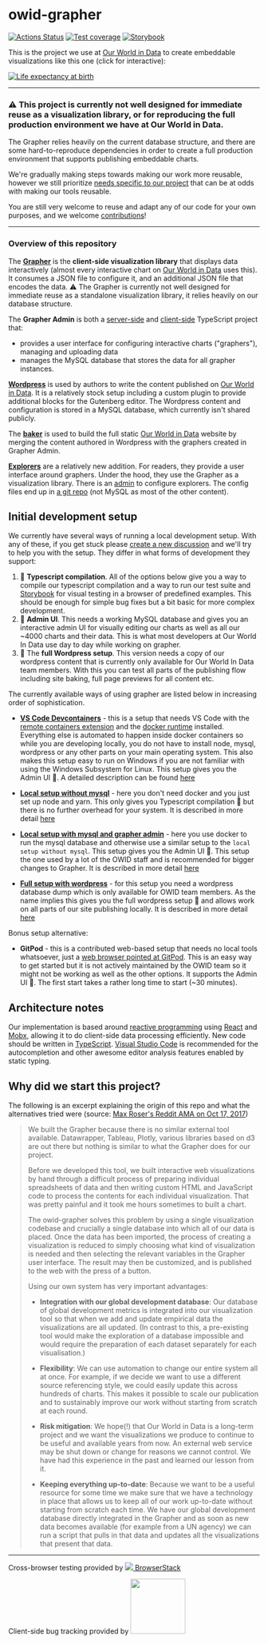 # owid-grapher

[![Actions Status](https://github.com/owid/owid-grapher/workflows/Continuous%20Integration/badge.svg)](https://github.com/owid/owid-grapher/actions)
[![Test coverage](https://owid.github.io/badges/coverage.svg)](https://owid.github.io/coverage/)
[![Storybook](https://raw.githubusercontent.com/storybookjs/brand/master/badge/badge-storybook.svg)](https://owid.github.io/stories/)

This is the project we use at [Our World in Data](https://ourworldindata.org) to create embeddable visualizations like this one (click for interactive):

[![Life expectancy at birth](https://ourworldindata.org/grapher/exports/life-expectancy.svg)](https://ourworldindata.org/grapher/life-expectancy)

---

### ⚠️ **This project is currently not well designed for immediate reuse as a visualization library, or for reproducing the full production environment we have at Our World in Data.**

The Grapher relies heavily on the current database structure, and there are some hard-to-reproduce dependencies in order to create a full production environment that supports publishing embeddable charts.

We're gradually making steps towards making our work more reusable, however we still prioritize [needs specific to our project](#why-did-we-start-this-project) that can be at odds with making our tools reusable.

You are still very welcome to reuse and adapt any of our code for your own purposes, and we welcome [contributions](CONTRIBUTING.md)!

---

### Overview of this repository

The [**Grapher**](grapher/) is the **client-side visualization library** that displays data interactively (almost every interactive chart on [Our World in Data](https://ourworldindata.org) uses this). It consumes a JSON file to configure it, and an additional JSON file that encodes the data. ⚠️ The Grapher is currently not well designed for immediate reuse as a standalone visualization library, it relies heavily on our database structure.

The **Grapher Admin** is both a [server-side](adminSiteServer/) and [client-side](adminSiteClient/) TypeScript project that:

-   provides a user interface for configuring interactive charts ("graphers"), managing and uploading data
-   manages the MySQL database that stores the data for all grapher instances.

[**Wordpress**](wordpress/) is used by authors to write the content published on [Our World in Data](https://ourworldindata.org). It is a relatively stock setup including a custom plugin to provide additional blocks for the Gutenberg editor. The Wordpress content and configuration is stored in a MySQL database, which currently isn't shared publicly.

The [**baker**](baker/) is used to build the full static [Our World in Data](https://ourworldindata.org) website by merging the content authored in Wordpress with the graphers created in Grapher Admin.

[**Explorers**](explorer/) are a relatively new addition. For readers, they provide a user interface around graphers. Under the hood, they use the Grapher as a visualization library. There is an [admin](explorerAdminServer/) to configure explorers. The config files end up in [a git repo](https://github.com/owid/owid-content/tree/master/explorers) (not MySQL as most of the other content).

## Initial development setup

We currently have several ways of running a local development setup. With any of these, if you get stuck please [create a new discussion](https://github.com/owid/owid-grapher/discussions) and we'll try to help you with the setup. They differ in what forms of development they support:

1. 🔨 **Typescript compilation**. All of the options below give you a way to compile our typescript compilation and a way to run our test suite and [Storybook](https://storybook.js.org/) for visual testing in a browser of predefined examples. This should be enough for simple bug fixes but a bit basic for more complex development.
2. 🚜 **Admin UI**. This needs a working MySQL database and gives you an interactive admin UI for visually editing our charts as well as all our ~4000 charts and their data. This is what most developers at Our World In Data use day to day while working on grapher.
3. 🌟 The **full Wordpress setup**. This version needs a copy of our wordpress content that is currently only available for Our World In Data team members. With this you can test all parts of the publishing flow including site baking, full page previews for all content etc.

The currently available ways of using grapher are listed below in increasing order of sophistication.

-   **[VS Code Devcontainers](docs/devcontainer-setup.md)** - this is a setup that needs VS Code with the [remote containers extension](https://code.visualstudio.com/docs/remote/containers) and the [docker runtime](https://www.docker.com/) installed. Everything else is automated to happen inside docker containers so while you are developing locally, you do not have to install node, mysql, wordpress or any other parts on your main operating system. This also makes this setup easy to run on Windows if you are not familiar with using the Windows Subsystem for Linux. This setup gives you the Admin UI 🚜. A detailed description can be found [here](docs/devcontainer-setup.md)

-   **[Local setup without mysql](docs/local-typescript-setup.md)** - here you don't need docker and you just set up node and yarn. This only gives you Typescript compilation 🔨 but there is no further overhead for your system. It is described in more detail [here](docs/local-typescript-setup.md)

-   **[Local setup with mysql and grapher admin](docs/docker-compose-mysql.md)** - here you use docker to run the mysql database and otherwise use a similar setup to the `local setup without mysql`. This setup gives you the Admin UI 🚜. This setup the one used by a lot of the OWID staff and is recommended for bigger changes to Grapher. It is described in more detail [here](docs/docker-compose-mysql.md)

-   **[Full setup with wordpress](docs/full-wordpress-setup.md)** - for this setup you need a wordpress database dump which is only available for OWID team members. As the name implies this gives you the full wordpress setup 🌟 and allows work on all parts of our site publishing locally. It is described in more detail [here](docs/full-wordpress-setup.md)

Bonus setup alternative:

-   **GitPod** - this is a contributed web-based setup that needs no local tools whatsoever, just a [web browser pointed at GitPod](https://gitpod.io/#https://github.com/owid/owid-grapher). This is an easy way to get started but it is not actively maintained by the OWID team so it might not be working as well as the other options. It supports the Admin UI 🚜. The first start takes a rather long time to start (~30 minutes).

## Architecture notes

Our implementation is based around [reactive programming](https://en.wikipedia.org/wiki/Reactive_programming) using [React](https://reactjs.org/) and [Mobx](http://github.com/mobxjs/mobx), allowing it to do client-side data processing efficiently. New code should be written in [TypeScript](https://www.typescriptlang.org/). [Visual Studio Code](https://code.visualstudio.com/) is recommended for the autocompletion and other awesome editor analysis features enabled by static typing.

## Why did we start this project?

The following is an excerpt explaining the origin of this repo and what the alternatives tried were (source: [Max Roser's Reddit AMA on Oct 17, 2017](https://www.reddit.com/r/dataisbeautiful/comments/76yknx/hi_reddit_i_am_max_roser_founder_of_the_online/doicj1j?utm_source=share&utm_medium=web2x&context=3))

> We built the Grapher because there is no similar external tool available. Datawrapper, Tableau, Plotly, various libraries based on d3 are out there but nothing is similar to what the Grapher does for our project.
>
> Before we developed this tool, we built interactive web visualizations by hand through a difficult process of preparing individual spreadsheets of data and then writing custom HTML and JavaScript code to process the contents for each individual visualization. That was pretty painful and it took me hours sometimes to built a chart.
>
> The owid-grapher solves this problem by using a single visualization codebase and crucially a single database into which all of our data is placed. Once the data has been imported, the process of creating a visualization is reduced to simply choosing what kind of visualization is needed and then selecting the relevant variables in the Grapher user interface. The result may then be customized, and is published to the web with the press of a button.
>
> Using our own system has very important advantages:
>
> -   **Integration with our global development database**: Our database of global development metrics is integrated into our visualization tool so that when we add and update empirical data the visualizations are all updated. (In contrast to this, a pre-existing tool would make the exploration of a database impossible and would require the preparation of each dataset separately for each visualisation.)
>
> -   **Flexibility**: We can use automation to change our entire system all at once. For example, if we decide we want to use a different source referencing style, we could easily update this across hundreds of charts. This makes it possible to scale our publication and to sustainably improve our work without starting from scratch at each round.
>
> -   **Risk mitigation**: We hope(!) that Our World in Data is a long-term project and we want the visualizations we produce to continue to be useful and available years from now. An external web service may be shut down or change for reasons we cannot control. We have had this experience in the past and learned our lesson from it.
>
> -   **Keeping everything up-to-date**: Because we want to be a useful resource for some time we make sure that we have a technology in place that allows us to keep all of our work up-to-date without starting from scratch each time. We have our global development database directly integrated in the Grapher and as soon as new data becomes available (for example from a UN agency) we can run a script that pulls in that data and updates all the visualizations that present that data.

---

Cross-browser testing provided by <a href="https://www.browserstack.com"><img src="https://3fxtqy18kygf3on3bu39kh93-wpengine.netdna-ssl.com/wp-content/themes/browserstack/img/bs-logo.svg" /> BrowserStack</a>

Client-side bug tracking provided by <a href="http://www.bugsnag.com/"><img width="110" src="https://images.typeform.com/images/QKuaAssrFCq7/image/default" /></a>
